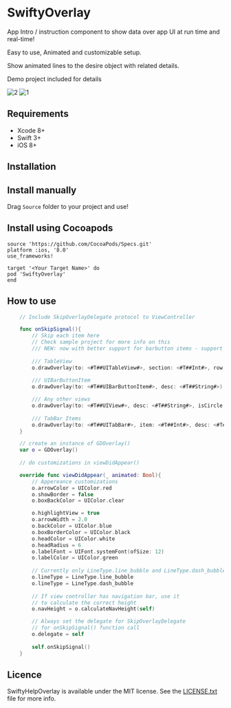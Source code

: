 # SwiftyOverlay
App Intro / instruction component to show data over app UI at run time and real-time!

Easy to use, Animated and customizable setup.

Show animated lines to the desire object with related details.

Demo project included for details 


![2](https://cloud.githubusercontent.com/assets/9967486/21859393/a6fbe282-d841-11e6-9271-e0e9e9c6bb6c.gif)
![1](https://cloud.githubusercontent.com/assets/9967486/21859399/ac3822a6-d841-11e6-9272-64c553630e1c.gif)


## Requirements
- Xcode 8+
- Swift 3+
- iOS 8+


## Installation
Install manually
------
Drag `Source` folder to your project and use!

Install using Cocoapods
------
```
source 'https://github.com/CocoaPods/Specs.git'
platform :ios, '8.0'
use_frameworks!

target '<Your Target Name>' do
pod 'SwiftyOverlay'
end
```



## How to use

```swift
    // Include SkipOverlayDelegate protocol to ViewController 

    func onSkipSignal(){
        // Skip each item here
        // Check sample project for more info on this
        /// NEW: now with better support for barbutton items - support tableview rows
        
        /// TableView
        o.drawOverlay(to: <#T##UITableView#>, section: <#T##Int#>, row: <#T##Int#>, desc: <#T##String#>)
        
        /// UIBarButtonItem
        o.drawOverlay(to: <#T##UIBarButtonItem#>, desc: <#T##String#>)

        /// Any other views
        o.drawOverlay(to: <#T##UIView#>, desc: <#T##String#>, isCircle: <#T##Bool#>)
        
        /// TabBar Items
        o.drawOverlay(to: <#T##UITabBar#>, item: <#T##Int#>, desc: <#T##String#>)
    }

    // create an instance of GDOverlay()
    var o = GDOverlay()
    
    // do customizations in viewDidAppear()

    override func viewDidAppear(_ animated: Bool){
        // Appereance customizations
        o.arrowColor = UIColor.red
        o.showBorder = false
        o.boxBackColor = UIColor.clear

        o.highlightView = true
        o.arrowWidth = 2.0
        o.backColor = UIColor.blue
        o.boxBorderColor = UIColor.black
        o.headColor = UIColor.white
        o.headRadius = 6
        o.labelFont = UIFont.systemFont(ofSize: 12)
        o.labelColor = UIColor.green
        
        // Currently only LineType.line_bubble and LineType.dash_bubble
        o.lineType = LineType.line_bubble
        o.lineType = LineType.dash_bubble
        
        // If view controller has navigation bar, use it
        // to calculate the correct height
        o.navHeight = o.calculateNavHeight(self)

        // Always set the delegate for SkipOverlayDelegate
        // for onSkipSignal() function call
        o.delegate = self
        
        self.onSkipSignal()
    }
```


## Licence

SwiftyHelpOverlay is available under the MIT license. See the [LICENSE.txt](https://github.com/SaeidBsn/SwiftyGuideOverlay/blob/master/Licence.txt) file for more info.

